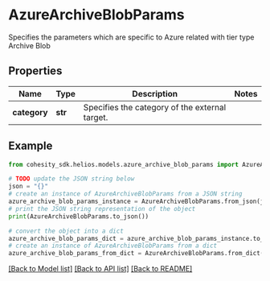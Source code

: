 # AzureArchiveBlobParams

Specifies the parameters which are specific to Azure related with tier type Archive Blob

## Properties

Name | Type | Description | Notes
------------ | ------------- | ------------- | -------------
**category** | **str** | Specifies the category of the external target. | 

## Example

```python
from cohesity_sdk.helios.models.azure_archive_blob_params import AzureArchiveBlobParams

# TODO update the JSON string below
json = "{}"
# create an instance of AzureArchiveBlobParams from a JSON string
azure_archive_blob_params_instance = AzureArchiveBlobParams.from_json(json)
# print the JSON string representation of the object
print(AzureArchiveBlobParams.to_json())

# convert the object into a dict
azure_archive_blob_params_dict = azure_archive_blob_params_instance.to_dict()
# create an instance of AzureArchiveBlobParams from a dict
azure_archive_blob_params_from_dict = AzureArchiveBlobParams.from_dict(azure_archive_blob_params_dict)
```
[[Back to Model list]](../README.md#documentation-for-models) [[Back to API list]](../README.md#documentation-for-api-endpoints) [[Back to README]](../README.md)


